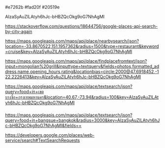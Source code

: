#e7262b
#fad20f
#20519e

AIzaSyAuZlLAtyh6hJc-bHBZQcOkg9oG7NhAgMI



https://stackoverflow.com/questions/18644756/google-places-api-search-by-city-again

https://maps.googleapis.com/maps/api/place/nearbysearch/json?location=-33.8670522,151.1957362&radius=1500&type=restaurant&keyword=cruise&key=AIzaSyAuZlLAtyh6hJc-bHBZQcOkg9oG7NhAgMI


https://maps.googleapis.com/maps/api/place/findplacefromtext/json?input=mongolian%20grill&inputtype=textquery&fields=photos,formatted_address,name,opening_hours,rating&locationbias=circle:2000@47.6918452,-122.2226413&key=AIzaSyAuZlLAtyh6hJc-bHBZQcOkg9oG7NhAgMI

https://maps.googleapis.com/maps/api/place/textsearch/json?query=food+in+เขตบางซื่อ+กรุงเทพมหานคร&location=40.67,-73.94&radius=100&key=AIzaSyAuZlLAtyh6hJc-bHBZQcOkg9oG7NhAgMI

###
https://maps.googleapis.com/maps/api/place/textsearch/json?query=food+in+bangsue+bangkok&radius=3000&key=AIzaSyAuZlLAtyh6hJc-bHBZQcOkg9oG7NhAgMI&fields==




https://developers.google.com/places/web-service/search#TextSearchRequests